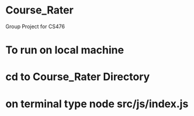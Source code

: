 # Course_Rater
Group Project for CS476
 

# To run on local machine 
# cd to Course_Rater Directory 
# on terminal type node src/js/index.js